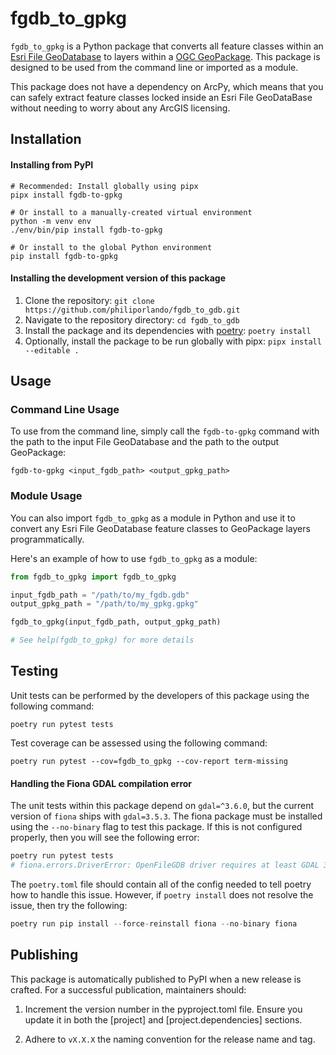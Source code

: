 # fgdb_to_gpkg

`fgdb_to_gpkg` is a Python package that converts all feature classes within an [Esri File GeoDatabase](https://pro.arcgis.com/en/pro-app/latest/help/data/geodatabases/manage-file-gdb/file-geodatabases.htm) to layers within a [OGC GeoPackage](https://www.geopackage.org). This package is designed to be used from the command line or imported as a module.

This package does not have a dependency on ArcPy, which means that you can safely extract feature classes locked inside an Esri File GeoDataBase without needing to worry about any ArcGIS licensing.

## Installation

#### Installing from PyPI

```
# Recommended: Install globally using pipx
pipx install fgdb-to-gpkg

# Or install to a manually-created virtual environment
python -m venv env
./env/bin/pip install fgdb-to-gpkg

# Or install to the global Python environment
pip install fgdb-to-gpkg
```

#### Installing the development version of this package

1. Clone the repository: `git clone https://github.com/philiporlando/fgdb_to_gdb.git`
2. Navigate to the repository directory: `cd fgdb_to_gdb`
3. Install the package and its dependencies with [poetry](https://python-poetry.org/): `poetry install`
4. Optionally, install the package to be run globally with pipx: `pipx install --editable .`

## Usage

### Command Line Usage

To use from the command line, simply call the `fgdb-to-gpkg` command with the path to the input File GeoDatabase and the path to the output GeoPackage:

```
fgdb-to-gpkg <input_fgdb_path> <output_gpkg_path>
```

### Module Usage

You can also import `fgdb_to_gpkg` as a module in Python and use it to convert any Esri File GeoDatabase feature classes to GeoPackage layers programmatically.

Here's an example of how to use `fgdb_to_gpkg` as a module:

```python
from fgdb_to_gpkg import fgdb_to_gpkg

input_fgdb_path = "/path/to/my_fgdb.gdb"
output_gpkg_path = "/path/to/my_gpkg.gpkg"

fgdb_to_gpkg(input_fgdb_path, output_gpkg_path)

# See help(fgdb_to_gpkg) for more details
```

## Testing

Unit tests can be performed by the developers of this package using the following command:

```
poetry run pytest tests
```

Test coverage can be assessed using the following command:

```
poetry run pytest --cov=fgdb_to_gpkg --cov-report term-missing
```

#### Handling the Fiona GDAL compilation error

The unit tests within this package depend on `gdal=^3.6.0`, but the current version of `fiona` ships with `gdal=3.5.3`. The fiona package must be installed using the `--no-binary` flag to test this package. If this is not configured properly, then you will see the following error:

```python
poetry run pytest tests
# fiona.errors.DriverError: OpenFileGDB driver requires at least GDAL 3.6.0 for mode 'w', Fiona was compiled against: 3.5.3
```

The `poetry.toml` file should contain all of the config needed to tell poetry how to handle this issue. However, if `poetry install` does not resolve the issue, then try the following:

```python
poetry run pip install --force-reinstall fiona --no-binary fiona
```

## Publishing

This package is automatically published to PyPI when a new release is crafted. For a successful publication, maintainers should:

1. Increment the version number in the pyproject.toml file. Ensure you update it in both the [project] and [project.dependencies] sections.

2. Adhere to `vX.X.X` the naming convention for the release name and tag.

